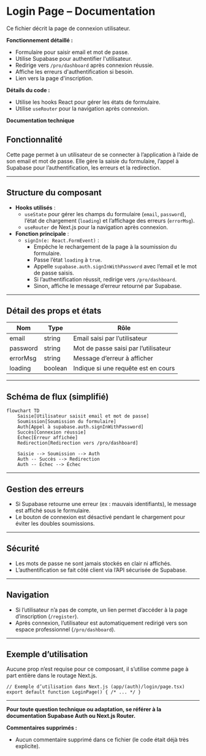# Login Page – Documentation

Ce fichier décrit la page de connexion utilisateur.

**Fonctionnement détaillé :**
- Formulaire pour saisir email et mot de passe.
- Utilise Supabase pour authentifier l'utilisateur.
- Redirige vers `/pro/dashboard` après connexion réussie.
- Affiche les erreurs d'authentification si besoin.
- Lien vers la page d'inscription.

**Détails du code :**
- Utilise les hooks React pour gérer les états de formulaire.
- Utilise `useRouter` pour la navigation après connexion.

**Documentation technique**

## Fonctionnalité
Cette page permet à un utilisateur de se connecter à l’application à l’aide de son email et mot de passe. Elle gère la saisie du formulaire, l’appel à Supabase pour l’authentification, les erreurs et la redirection.

---

## Structure du composant

- **Hooks utilisés** :
  - `useState` pour gérer les champs du formulaire (`email`, `password`), l’état de chargement (`loading`) et l’affichage des erreurs (`errorMsg`).
  - `useRouter` de Next.js pour la navigation après connexion.
- **Fonction principale** :
  - `signIn(e: React.FormEvent)` :
    - Empêche le rechargement de la page à la soumission du formulaire.
    - Passe l’état `loading` à `true`.
    - Appelle `supabase.auth.signInWithPassword` avec l’email et le mot de passe saisis.
    - Si l’authentification réussit, redirige vers `/pro/dashboard`.
    - Sinon, affiche le message d’erreur retourné par Supabase.

---

## Détail des props et états

| Nom        | Type      | Rôle                                      |
|------------|-----------|--------------------------------------------|
| email      | string    | Email saisi par l’utilisateur              |
| password   | string    | Mot de passe saisi par l’utilisateur       |
| errorMsg   | string    | Message d’erreur à afficher                |
| loading    | boolean   | Indique si une requête est en cours        |

---

## Schéma de flux (simplifié)

```mermaid
flowchart TD
    Saisie[Utilisateur saisit email et mot de passe]
    Soumission[Soumission du formulaire]
    Auth[Appel à supabase.auth.signInWithPassword]
    Succès[Connexion réussie]
    Échec[Erreur affichée]
    Redirection[Redirection vers /pro/dashboard]

    Saisie --> Soumission --> Auth
    Auth -- Succès --> Redirection
    Auth -- Échec --> Échec
```

---

## Gestion des erreurs
- Si Supabase retourne une erreur (ex : mauvais identifiants), le message est affiché sous le formulaire.
- Le bouton de connexion est désactivé pendant le chargement pour éviter les doubles soumissions.

---

## Sécurité
- Les mots de passe ne sont jamais stockés en clair ni affichés.
- L’authentification se fait côté client via l’API sécurisée de Supabase.

---

## Navigation
- Si l’utilisateur n’a pas de compte, un lien permet d’accéder à la page d’inscription (`/register`).
- Après connexion, l’utilisateur est automatiquement redirigé vers son espace professionnel (`/pro/dashboard`).

---

## Exemple d’utilisation

Aucune prop n’est requise pour ce composant, il s’utilise comme page à part entière dans le routage Next.js.

```tsx
// Exemple d’utilisation dans Next.js (app/(auth)/login/page.tsx)
export default function LoginPage() { /* ... */ }
```

---

**Pour toute question technique ou adaptation, se référer à la documentation Supabase Auth ou Next.js Router.**

**Commentaires supprimés :**
- Aucun commentaire supprimé dans ce fichier (le code était déjà très explicite).
